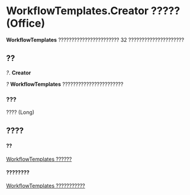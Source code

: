 
# WorkflowTemplates.Creator ????? (Office)

 **WorkflowTemplates** ??????????????????????? 32 ?????????????????????


## ??

 _?_. **Creator**

 _?_ **WorkflowTemplates** ???????????????????????


### ???

???? (Long)


## ????


#### ??


[WorkflowTemplates ??????](01df4716-4440-7761-8504-22f78e40f8e4.md)
#### ????????


[WorkflowTemplates ???????????](http://msdn.microsoft.com/library/a29def44-dfe2-04fb-db6d-585c31e0fb32%28Office.15%29.aspx)